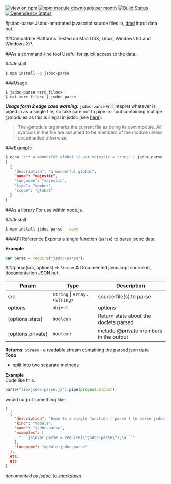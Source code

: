 [![view on npm](http://img.shields.io/npm/v/jsdoc-parse.svg)](https://www.npmjs.org/package/jsdoc-parse)
[![npm module downloads per month](http://img.shields.io/npm/dm/jsdoc-parse.svg)](https://www.npmjs.org/package/jsdoc-parse)
[![Build Status](https://travis-ci.org/75lb/jsdoc-parse.svg?branch=master)](https://travis-ci.org/75lb/jsdoc-parse)
[![Dependency Status](https://david-dm.org/75lb/jsdoc-parse.svg)](https://david-dm.org/75lb/jsdoc-parse)

#jsdoc-parse
Jsdoc-annotated javascript source files in, [dmd](https://github.com/75lb/dmd) input data out. 

##Compatible Platforms
Tested on Mac OSX, Linux, Windows 8.1 and Windows XP. 

##As a command-line tool
Useful for quick access to the data.. 

###Install
```sh
$ npm install -g jsdoc-parse
```

###Usage
```
$ jsdoc-parse <src_files>
$ cat <src_files> | jsdoc-parse 
```

***Usage form 2 edge case warning***: `jsdoc-parse` will intepret whatever is piped in as a single file, so take care not to pipe in input containing multipe @modules as this is illegal in jsdoc (see [here](http://usejsdoc.org/tags-module.html)):

> The @module tag marks the current file as being its own module. All symbols in the file are assumed to be members of the module unless documented otherwise.

###Example
```sh
$ echo "/** a wonderful global */ var majestic = true;" | jsdoc-parse
[
  {
    "description": "a wonderful global",
    "name": "majestic",
    "longname": "majestic",
    "kind": "member",
    "scope": "global"
  }
]
```

##As a library
For use within node.js. 

###Install
```sh
$ npm install jsdoc-parse --save
```

###API Reference
Exports a single function (`parse`) to parse jsdoc data.

**Example**  
```js
var parse = require("jsdoc-parse");
```
<a name="exp_module_jsdoc-parse--parse"></a>
###parse(src, options) ⇒ <code>Stream</code> ⏏
Documented javascript source in, documentation JSON out.

| Param | Type | Description |
| ----- | ---- | ----------- |
| src | <code>string</code> \| <code>Array.&lt;string&gt;</code> | source file(s) to parse |
| options | <code>object</code> | options |
| \[options.stats\] | <code>boolean</code> | Return stats about the doclets parsed |
| \[options.private\] | <code>boolean</code> | include @private members in the output |

**Returns**: <code>Stream</code> - a readable stream containing the parsed json data  
**Todo**

- split into two separate methods

**Example**  
Code like this: 
```js
parse("lib/jsdoc-parse.js").pipe(process.stdout);
```

would output something like: 
```json
[
  {
    "description": "Exports a single function (`parse`) to parse jsdoc data.",
    "kind": "module",
    "name": "jsdoc-parse",
    "examples": [
      "```js\nvar parse = require(\"jsdoc-parse\");\n```"
    ],
    "longname": "module:jsdoc-parse"
  },
  etc,
  etc
]
```


*documented by [jsdoc-to-markdown](https://github.com/75lb/jsdoc-to-markdown)*
